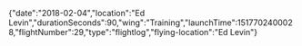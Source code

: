 {"date":"2018-02-04","location":"Ed Levin","durationSeconds":90,"wing":"Training","launchTime":1517702400028,"flightNumber":29,"type":"flightlog","flying-location":"Ed Levin"}
